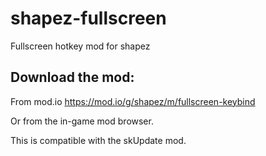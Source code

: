 # shapez-fullscreen
Fullscreen hotkey mod for shapez

## Download the mod:
From mod.io
https://mod.io/g/shapez/m/fullscreen-keybind

Or from the in-game mod browser.

This is compatible with the skUpdate mod.
